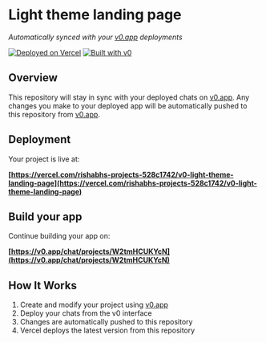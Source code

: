 # Light theme landing page

*Automatically synced with your [v0.app](https://v0.app) deployments*

[![Deployed on Vercel](https://img.shields.io/badge/Deployed%20on-Vercel-black?style=for-the-badge&logo=vercel)](https://vercel.com/rishabhs-projects-528c1742/v0-light-theme-landing-page)
[![Built with v0](https://img.shields.io/badge/Built%20with-v0.app-black?style=for-the-badge)](https://v0.app/chat/projects/W2tmHCUKYcN)

## Overview

This repository will stay in sync with your deployed chats on [v0.app](https://v0.app).
Any changes you make to your deployed app will be automatically pushed to this repository from [v0.app](https://v0.app).

## Deployment

Your project is live at:

**[https://vercel.com/rishabhs-projects-528c1742/v0-light-theme-landing-page](https://vercel.com/rishabhs-projects-528c1742/v0-light-theme-landing-page)**

## Build your app

Continue building your app on:

**[https://v0.app/chat/projects/W2tmHCUKYcN](https://v0.app/chat/projects/W2tmHCUKYcN)**

## How It Works

1. Create and modify your project using [v0.app](https://v0.app)
2. Deploy your chats from the v0 interface
3. Changes are automatically pushed to this repository
4. Vercel deploys the latest version from this repository
